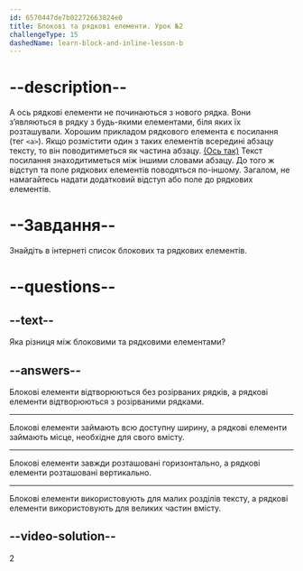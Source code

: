 ```yaml
---
id: 6570447de7b02272663824e0
title: Блокові та рядкові елементи. Урок №2
challengeType: 15
dashedName: learn-block-and-inline-lesson-b
---
```


# --description--

А ось рядкові елементи не починаються з нового рядка. Вони з’являються в рядку з будь-якими елементами, біля яких їх розташували. Хорошим прикладом рядкового елемента є посилання (тег `<a>`). Якщо розмістити один з таких елементів всередині абзацу тексту, то він поводитиметься як частина абзацу. <a  href="https://www.freecodecamp.org/ukrainian/" target="_blank">(Ось так)</a> Текст посилання знаходитиметься між іншими словами абзацу. До того ж відступ та поле рядкових елементів поводяться по-іншому. Загалом, не намагайтесь надати додатковий відступ або поле до рядкових елементів.

# --Завдання--

Знайдіть в інтернеті список блокових та рядкових елементів.

# --questions--

## --text--

Яка різниця між блоковими та рядковими елементами?

## --answers--

Блокові елементи відтворюються без розірваних рядків, а рядкові елементи відтворюються з розірваними рядками.

---

Блокові елементи займають всю доступну ширину, а рядкові елементи займають місце, необхідне для свого вмісту.

---

Блокові елементи завжди розташовані горизонтально, а рядкові елементи розташовані вертикально.

---

Блокові елементи використовують для малих розділів тексту, а рядкові елементи використовують для великих частин вмісту.


## --video-solution--

2
